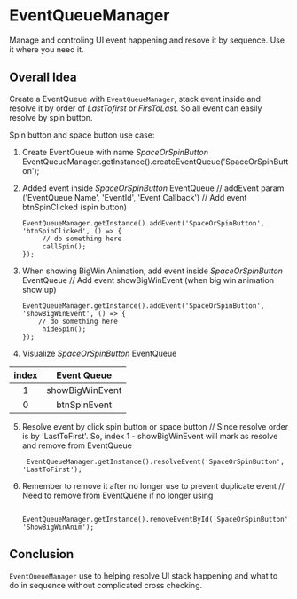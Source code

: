# EventQueueManager

Manage and controling UI event happening and resove it by sequence. Use it where you need it.

## Overall Idea

Create a EventQueue with `EventQueueManager`, stack event inside and resolve it by order of *LastTofirst* or *FirsToLast*.
So all event can easily resolve by spin button.

Spin button and space button use case:

1. Create EventQueue with name *SpaceOrSpinButton*
       EventQueueManager.getInstance().createEventQueue('SpaceOrSpinButton');

2. Added event inside *SpaceOrSpinButton* EventQueue
       // addEvent param ('EventQueue Name', 'EventId', 'Event Callback')
       // Add event btnSpinClicked (spin button)

       EventQueueManager.getInstance().addEvent('SpaceOrSpinButton', 'btnSpinClicked', () => {
            // do something here
            callSpin();
       });

3. When showing BigWin Animation, add event inside *SpaceOrSpinButton* EventQueue
       // Add event showBigWinEvent (when big win animation show up)

       EventQueueManager.getInstance().addEvent('SpaceOrSpinButton', 'showBigWinEvent', () => {
           // do something here
            hideSpin();
       });

4. Visualize *SpaceOrSpinButton* EventQueue

|index | Event Queue   |
|----- | ------------- |
|<div style="text-align:center">1</div>     |<div style="text-align:center">showBigWinEvent</div> |
|<div style="text-align:center">0</div>      |<div style="text-align:center">btnSpinEvent</div> |

5. Resolve event by click spin button or space button
        // Since resolve order is by 'LastToFirst'. So, index 1 - showBigWinEvent will mark as resolve and remove from EventQueue

        EventQueueManager.getInstance().resolveEvent('SpaceOrSpinButton', 'LastToFirst');
        

6. Remember to remove it after no longer use to prevent duplicate event
        // Need to remove from EventQuene if no longer using

        EventQueueManager.getInstance().removeEventById('SpaceOrSpinButton', 'ShowBigWinAnim');

## Conclusion

`EventQueueManager` use to helping resolve UI stack happening and what to do in sequence without complicated cross checking.
